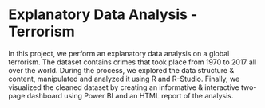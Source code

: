 # Explanatory Data Analysis - Terrorism
In this project, we perform an explanatory data analysis on a global terrorism. The dataset contains crimes that took place from 1970 to 2017 all over the world. During the process, we explored the data structure & content, manipulated and analyzed it using R and R-Studio. Finally, we visualized the cleaned dataset by creating an informative & interactive two-page dashboard using Power BI and an HTML report of the analysis.
